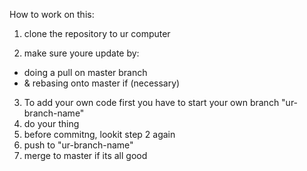 How to work on this:
1. clone the repository to ur computer

2. make sure youre update by:
  - doing a pull on master branch
  - & rebasing onto master if (necessary)
 
3. To add your own code first you have to start your own branch "ur-branch-name"
4. do your thing
5. before commitng, lookit step 2 again
6. push to "ur-branch-name"
7. merge to master if its all good

